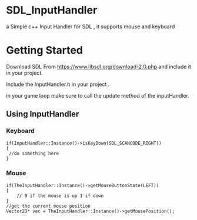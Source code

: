 # SDL_InputHandler
a Simple c++ Input Handler for SDL , it supports mouse and keyboard

# Getting Started

Download SDL From https://www.libsdl.org/download-2.0.php and include it in your project.

Include the InputHandler.h in your project .

in your game loop make sure to call the update method of the inputHandler.

## Using InputHandler
### Keyboard	
	if(InputHandler::Instance()->isKeyDown(SDL_SCANCODE_RIGHT))
   	{
     //do something here
   	}
### Mouse
    if(TheInputHandler::Instance()->getMouseButtonState(LEFT))
    {
        // 0 if the mouse is up 1 if down
    }
    //get the current mouse position
    Vector2D* vec = TheInputHandler::Instance()->getMousePosition();